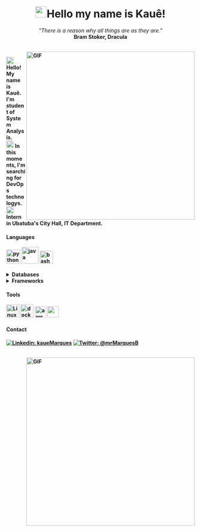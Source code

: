 <h1 align="center"><img src="./hi.gif" width="30px">Hello my name is Kauê!</h1>

<p align="center">
  <i>“There is a reason why all things are as they are.”</i>
  <br/>
  <b>Bram Stoker, Dracula<b/>
</p>
  
  <br/>
  
<img align="right" width="450px" alt="GIF" src="https://kauemarques.github.io/readme-assets/gifs/infra.gif"/>
  
<div aling="left">
<p>
<img width="20" src="https://emojipedia-us.s3.dualstack.us-west-1.amazonaws.com/thumbs/120/emojidex/112/male-technologist-type-5_1f468-1f3fe-200d-1f4bb.png"/>
Hello! My name is Kauê. I'm student of System Analysis.
  <br/>
<img width="20" src="https://emojipedia-us.s3.dualstack.us-west-1.amazonaws.com/thumbs/120/facebook/230/books_1f4da.png"/>
  In this moments, I'm searching for DevOps technologys.
  <br/>
  <img width="20" src="https://kauemarques.github.io/readme-assets/imgs/backpack.png">
   Intern in Ubatuba's City Hall, IT Department.
</p>
</div>

<div align="left">
<h4><b>Languages</b></h4>  
<img height="38" src="https://kauemarques.github.io/readme-assets/imgs/python.png" alt="python">
<img height="45" src="https://kauemarques.github.io/readme-assets/imgs/java.png" alt="java">
<img height="35" src="https://icon-library.com/images/bash-icon/bash-icon-21.jpg" alt="bash">
<br><br>
</div>  

  
 <details>
  <summary>Databases</summary>
   
   ![MariaDB](https://img.shields.io/badge/MariaDB-003545?style=for-the-badge&logo=mariadb&logoColor=white)
   ![MicrosoftSQLServer](https://img.shields.io/badge/Microsoft%20SQL%20Sever-CC2927?style=for-the-badge&logo=microsoft%20sql%20server&logoColor=white)
  
  </details>
  
  <details>
  <summary>Frameworks</summary>
   
   ![Spring](https://img.shields.io/badge/spring-%236DB33F.svg?style=for-the-badge&logo=spring&logoColor=white)
   ![Flask](https://img.shields.io/badge/flask-%23000.svg?style=for-the-badge&logo=flask&logoColor=white)
  
  </details>

<div align="left">
<h4><b>Tools</b></h4> 
<img height="35" src="https://kauemarques.github.io/readme-assets/imgs/linux.png" alt="Linux Tux">
<img height="35" src="https://kauemarques.github.io/readme-assets/imgs/docker.png" = alt="docker">
<img height="30" src="https://img.icons8.com/color/452/amazon-web-services.png" alt="aws">
<img height="30" src="https://www.terraform.io/assets/images/og-image-8b3e4f7d.png">
<br>
</div>  
  
  
<div align="left">  
<h4><b>Contact</b></h4>
  
[![Linkedin: kaueMarques](https://img.shields.io/badge/-kaueMarques-blue?style=flat-square&logo=Linkedin&logoColor=white&link=https://www.linkedin.com/in/kauemb/)](https://www.linkedin.com/in/kauemb/)
[![Twitter: @mrMarquesB](https://img.shields.io/badge/-@mrMarquesB-blue?style=flat-square&logo=Twitter&logoColor=white&link=https://twitter.com/mrMarquesB)](https://twitter.com/mrMarquesB)
  
<br>
</div>  

<img align="right" width="450px" alt="GIF" src="https://github-readme-stats.vercel.app/api?username=kaueMarques&show_icons=true&theme=darcula"/>
